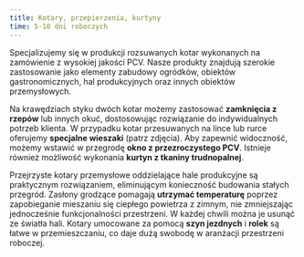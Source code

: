 ```yaml
---
title: Kotary, przepierzenia, kurtyny
time: 5-10 dni roboczych
---
```



Specjalizujemy się w produkcji rozsuwanych kotar wykonanych na zamówienie 
z wysokiej jakości PCV. Nasze produkty znajdują szerokie zastosowanie jako 
elementy zabudowy ogródków, obiektów gastronomicznych, hal produkcyjnych 
oraz innych obiektów przemysłowych.

Na krawędziach styku dwóch kotar możemy zastosować **zamknięcia z rzepów** 
lub innych okuć, dostosowując rozwiązanie do indywidualnych potrzeb klienta. 
W przypadku kotar przesuwanych na lince lub rurce oferujemy **specjalne wieszaki** 
(patrz zdjęcia). Aby zapewnić widoczność, możemy wstawić w przegrodę **okno 
z przezroczystego PCV**. Istnieje również możliwość wykonania **kurtyn z tkaniny 
trudnopalnej**.

Przejrzyste kotary przemysłowe oddzielające hale produkcyjne są praktycznym 
rozwiązaniem, eliminującym konieczność budowania stałych przegród. 
Zasłony grodzące pomagają **utrzymać temperaturę** poprzez zapobieganie 
mieszaniu się ciepłego powietrza z zimnym, nie zmniejszając jednocześnie 
funkcjonalności przestrzeni. W każdej chwili można je usunąć ze światła hali. 
Kotary umocowane za pomocą **szyn jezdnych** i **rolek** są łatwe w przemieszczaniu, 
co daje dużą swobodę w aranżacji przestrzeni roboczej.